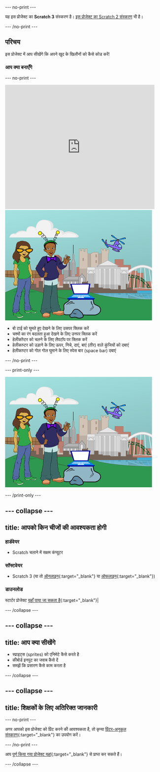 --- no-print ---

यह इस प्रोजेक्ट का **Scratch 3** संस्करण है। [इस प्रोजेक्ट का Scratch 2 संस्करण](https://projects.raspberrypi.org/hi-IN/projects/tech-toys-scratch2) भी है।

--- /no-print ---

## परिचय

इस प्रोजेक्ट में आप सीखेंगे कि अपने खुद के खिलौनों को कैसे कोड करें!

### आप क्या बनाएँगे

--- no-print ---

<div class="scratch-preview">
  <iframe allowtransparency="true" width="485" height="402" src="https://scratch.mit.edu/projects/embed/301514002/?autostart=false" frameborder="0" scrolling="no"></iframe>
  <img src="images/toys-final.png">
</div>

+ बो टाई को घुमते हुए देखने के लिए उसपर क्लिक करें
+ चश्मों का रंग बदलता हुआ देखने के लिए उनपर क्लिक करें
+ हेलीकॉप्टर को चलने के लिए लैपटॉप पर क्लिक करें
+ हेलीकाप्टर को उड़ाने के लिए ऊपर, निचे, दाएं, बाएं (तीर) वाले कुंजियों को दबाएं
+ हेलीकाप्टर को गोल गोल घुमाने के लिए स्पेस बार (space bar) दबाएं

--- /no-print ---

--- print-only ---

![पूर्ण प्रोजेक्ट](images/toys-final.png)

--- /print-only ---

--- collapse ---
---
title: आपको किन चीजों की आवश्यकता होगी
---

### हार्डवेयर

+ Scratch चलाने में सक्षम कंप्यूटर

### सॉफ्टवेयर

+ Scratch 3 (या तो [ऑनलाइन](https://rpf.io/scratchon){:target="_blank"} या [ऑफलाइन](https://rpf.io/scratchoff){:target="_blank"})

### डाउनलोड

स्टार्टर प्रोजेक्ट [यहाँ पाया जा सकता है](https://rpf.io/p/hi-IN/tech-toys-go){:target="_blank"}|

--- /collapse ---

--- collapse ---
---
title: आप क्या सीखेंगे
---

- स्प्राइट्स (sprites) को एनिमेटे कैसे करते है
- कीबोर्ड इनपुट का जवाब कैसे दें
- समझें कि प्रसारण कैसे काम करता है

--- /collapse ---

--- collapse ---
---
title: शिक्षकों के लिए अतिरिक्त जानकारी
---

--- no-print ---

अगर आपको इस प्रोजेक्ट को प्रिंट करने की आवश्यकता है, तो कृप्या [प्रिंटर-अनुकूल संस्करण](https://projects.raspberrypi.org/hi-IN/projects/tech-toys/print){:target="_blank"} का उपयोग करें।

--- /no-print ---

आप [पूर्ण किया गया प्रोजेक्ट यहां](https://rpf.io/p/hi-IN/tech-toys-get){:target="_blank"} से प्राप्त कर सकते हैं।

--- /collapse ---
